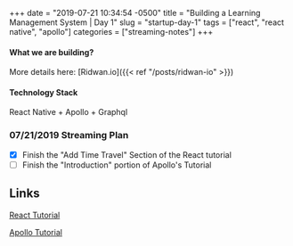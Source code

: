 +++
date = "2019-07-21 10:34:54 -0500"
title = "Building a Learning Management System | Day 1"
slug = "startup-day-1"
tags = ["react", "react native", "apollo"]
categories = ["streaming-notes"]
+++

#### What we are building?

More details here: [Ridwan.io]({{< ref "/posts/ridwan-io" >}})

#### Technology Stack

React Native + Apollo + Graphql

### 07/21/2019 Streaming Plan

- [x] Finish the "Add Time Travel" Section of the React tutorial
- [ ] Finish the "Introduction" portion of Apollo's Tutorial

## Links

[React Tutorial](https://reactjs.org/tutorial/tutorial.html#adding-time-travel)

[Apollo Tutorial](https://www.apollographql.com/docs/tutorial/introduction/)
